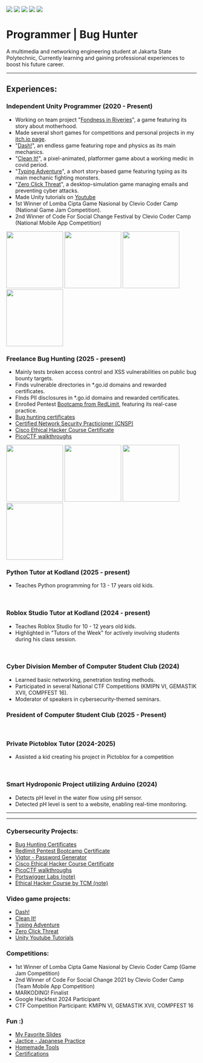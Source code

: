 <a href="https://linkedin.com/in/chandra-tritaqwa-ramadhan"><img src="https://img.shields.io/badge/-LinkedIn-0072b1?&style=for-the-badge&logo=linkedin&logoColor=white" /></a>
<a href="https://youtube.com/lolpotch"><img src="https://img.shields.io/badge/-YouTube-FF0000?&style=for-the-badge&logo=youtube&logoColor=white" /></a>
<a href="https://instagram.com/lolpotch"><img src="https://img.shields.io/badge/-Instagram-E4405F?&style=for-the-badge&logo=instagram&logoColor=white" /></a>
<a href="https://github.com/lolpotch"><img src="https://img.shields.io/badge/-GitHub-181717?style=for-the-badge&logo=GitHub&logoColor=white" /></a>
<a href="https://lolpotch.itch.io"><img src="https://img.shields.io/badge/-itch.io-FA5C5C?style=for-the-badge&logo=itch.io&logoColor=white" /></a><br>

# Programmer | Bug Hunter
A multimedia and networking engineering student at Jakarta State Polytechnic, Currently learning and gaining professional experiences to boost his future career.

---

## Experiences:

### Independent Unity Programmer (2020 - Present)
- Working on team project "[Fondness in Riveries](https://github.com/rifkisetiawan0101/Fondness-In-Riveries)", a game featuring its story about motherhood.
- Made several short games for competitions and personal projects in my [itch.io page](https://lolpotch.itch.io/).
- "[Dash!](https://lolpotch.itch.io/dash)", an endless game featuring rope and physics as its main mechanics.
- "[Clean It!](https://lolpotch.itch.io/clean-it)", a pixel-animated, platformer game about a working medic in covid period.
- "[Typing Adventure](https://lolpotch.itch.io/typing-adventure)", a short story-based game featuring typing as its main mechanic fighting monsters.
- "[Zero Click Threat](https://lolpotch.itch.io/zero-click-threat)", a desktop-simulation game managing emails and preventing cyber attacks.
- Made Unity tutorials on [Youtube](https://www.youtube.com/playlist?list=PLj8QP2AecOrRF9quEOtF7EuQU6pVwovjQ)
- 1st Winner of Lomba Cipta Game Nasional by Clevio Coder Camp (National Game Jam Competition).
- 2nd Winner of Code For Social Change Festival by Clevio Coder Camp (National Mobile App Competition)
<img src="https://github.com/user-attachments/assets/6f88b8bc-86ec-4915-88e2-b1ee723afd49" width="150"/>
<img src="https://github.com/user-attachments/assets/0d1b3b06-2c7e-46db-94ea-732d73e6f29c" width="150"/>
<img src="https://github.com/user-attachments/assets/5ce2b40b-68aa-4cfd-b244-5322e087f221" width="150"/>
<img src="https://github.com/user-attachments/assets/e0a7258c-bee6-42da-a000-daea0c6a9a97" width="150"/>


<br>


### Freelance Bug Hunting (2025 - present)
- Mainly tests broken access control and XSS vulnerabilities on public bug bounty targets.
- Finds vulnerable directories in *.go.id domains and rewarded certificates.
- FInds PII disclosures in *.go.id domains and rewarded certificates.
- Enrolled Pentest [Bootcamp from RedLimit](https://www.linkedin.com/posts/chandra-tritaqwa-ramadhan_activity-7295604269078953984-fMQK?utm_source=social_share_send&utm_medium=member_desktop_web&rcm=ACoAADtwr9wByyCc71TIJc6bnYCRw6_wh8xASXU), featuring its real-case practice.
- [Bug hunting certificates](https://www.linkedin.com/in/chandra-tritaqwa-ramadhan/recent-activity/documents/)
- [Certified Network Security Practicioner (CNSP)](https://candidate.speedexam.net/certificate.aspx?SSTATE=am4131EniU8ntjp4bO5mXZITQydM4ZOIBxOWM4NiMmKKYRBAfb4wuhG1R2cZxZqnu2C7VRBwfOcLGvQ7iB2Lflf5qmLM4nN9S85aqPFQSko=)
- [Cisco Ethical Hacker Course Certificate](https://www.credly.com/badges/2fb9d430-e2ad-4f0a-82fb-7cceca54f414/public_url)
- [PicoCTF walkthroughs](https://www.youtube.com/playlist?list=PLj8QP2AecOrTgQdxJ6rQ3hhjnMboQGR4W)
<img src="https://github.com/user-attachments/assets/5980bd7a-f3b0-4a22-b82c-2688041fe130" width="150"/>
<img src="https://github.com/user-attachments/assets/a9ff143e-efb3-4c2a-99df-119f454bfe6d" width="150"/>
<img src="https://github.com/user-attachments/assets/169650d4-34bc-4166-9f27-ca53447d2edb" width="150"/>

<img src="https://github.com/user-attachments/assets/7e8ac510-48ff-444e-9dbd-078a66ebb680" width="150"/>

<br>

### Python Tutor at Kodland (2025 - present)
- Teaches Python programming for 13 - 17 years old kids.
<br>

### Roblox Studio Tutor at Kodland (2024 - present)
- Teaches Roblox Studio for 10 - 12 years old kids.
- Highlighted in "Tutors of the Week" for actively involving students during his class session.
<br>

### Cyber Division Member of Computer Student Club (2024)
- Learned basic networking, penetration testing methods.
- Participated in several National CTF Competitions (KMIPN VI, GEMASTIK XVII, COMPFEST 16).
- Moderator of speakers in cybersecurity-themed seminars.
### President of Computer Student Club (2025 - Present)
<br>

### Private Pictoblox Tutor (2024-2025)
- Assisted a kid creating his project in Pictoblox for a competition 
<br>

### Smart Hydroponic Project utilizing Arduino (2024)
- Detects pH level in the water flow using pH sensor.
- Detected pH level is sent to a website, enabling real-time monitoring.

----------------
----------------

### Cybersecurity Projects:
- [Bug Hunting Certificates](https://www.linkedin.com/in/chandra-tritaqwa-ramadhan/recent-activity/documents/)
- [Redlimit Pentest Bootcamp Certificate](https://www.linkedin.com/in/chandra-tritaqwa-ramadhan/recent-activity/documents/)
- [Vigtor - Password Generator](https://github.com/Lolpotch/vigenere-cipher)
- [Cisco Ethical Hacker Course Certificate](https://www.credly.com/badges/2fb9d430-e2ad-4f0a-82fb-7cceca54f414/public_url)
- [PicoCTF walkthroughs](https://www.youtube.com/playlist?list=PLj8QP2AecOrTgQdxJ6rQ3hhjnMboQGR4W)
- [Portswigger Labs (note)](https://github.com/Lolpotch/keepnote-portswigger-labs)
- [Ethical Hacker Course by TCM (note)](https://github.com/Lolpotch/keepnote-cisco-ethical-hacker)

### Video game projects:
- [Dash!](https://lolpotch.itch.io/dash)
- [Clean It!](https://lolpotch.itch.io/clean-it)
- [Typing Adventure](https://lolpotch.itch.io/typing-adventure)
- [Zero Click Threat](https://lolpotch.itch.io/zero-click-threat)
- [Unity Youtube Tutorials](https://www.youtube.com/playlist?list=PLj8QP2AecOrRF9quEOtF7EuQU6pVwovjQ)

### Competitions:
- 1st Winner of Lomba Cipta Game Nasional by Clevio Coder Camp (Game Jam Competition)
- 2nd Winner of Code For Social Change 2021 by Clevio Coder Camp (Team Mobile App Competition)
- MARKODING! Finalist
- Google Hackfest 2024 Participant
- CTF Competition Participant: KMIPN VI, GEMASTIK XVII, COMPFEST 16

### Fun :)
- [My Favorite Slides](https://github.com/Lolpotch/my-favorite-slides)
- [Jactice - Japanese Practice](https://lolpotch.github.io/jactice/)
- [Homemade Tools](https://github.com/Lolpotch/homemade-tools)
- [Certifications](https://www.linkedin.com/in/chandra-tritaqwa-ramadhan/details/certifications/)
